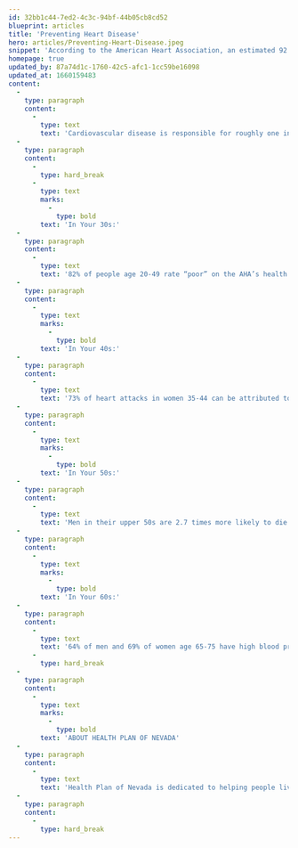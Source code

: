 ```yaml
---
id: 32bb1c44-7ed2-4c3c-94bf-44b05cb8cd52
blueprint: articles
title: 'Preventing Heart Disease'
hero: articles/Preventing-Heart-Disease.jpeg
snippet: 'According to the American Heart Association, an estimated 92.1 million Americans suffer from cardiovascular disease. Health Plan of Nevada would like to offer a few tips to help prevent heart disease, at any age.'
homepage: true
updated_by: 87a74d1c-1760-42c5-afc1-1cc59be16098
updated_at: 1660159483
content:
  -
    type: paragraph
    content:
      -
        type: text
        text: 'Cardiovascular disease is responsible for roughly one in every three American deaths. Heart disease is preventable and reversible by starting new positive habits or changing old harmful ones, at any age. Treating your heart right today can help ensure a healthier tomorrow.'
  -
    type: paragraph
    content:
      -
        type: hard_break
      -
        type: text
        marks:
          -
            type: bold
        text: 'In Your 30s:'
  -
    type: paragraph
    content:
      -
        type: text
        text: '82% of people age 20-49 rate “poor” on the AHA’s health diet score. Prioritizing a heart-healthy diet high in produce, whole grains and low-fat dairy and low in sodium, sugar and red meat can help lower the risk of heart disease.'
  -
    type: paragraph
    content:
      -
        type: text
        marks:
          -
            type: bold
        text: 'In Your 40s:'
  -
    type: paragraph
    content:
      -
        type: text
        text: '73% of heart attacks in women 35-44 can be attributed to unhealth lifestyles. The six healthy habits recommended were not smoking, maintaining a normal BMI, being physically active at least 2.5 hours per week, watching seven or fewer hours of TV a week, drinking a maximum of one alcoholic drink pre day on average and maintaining a healthy diet.'
  -
    type: paragraph
    content:
      -
        type: text
        marks:
          -
            type: bold
        text: 'In Your 50s:'
  -
    type: paragraph
    content:
      -
        type: text
        text: 'Men in their upper 50s are 2.7 times more likely to die from a circulatory system disease than men in their upper 40s. Now is the time to research heart attack symptoms. Not everyone experiences severe chest pain with a heart attack, and symptoms vary by gender.'
  -
    type: paragraph
    content:
      -
        type: text
        marks:
          -
            type: bold
        text: 'In Your 60s:'
  -
    type: paragraph
    content:
      -
        type: text
        text: '64% of men and 69% of women age 65-75 have high blood pressure. Get your blood pressure checked at a doctor’s visit and then regularly monitor it at home to detect patterns and not any changes.'
      -
        type: hard_break
  -
    type: paragraph
    content:
      -
        type: text
        marks:
          -
            type: bold
        text: 'ABOUT HEALTH PLAN OF NEVADA'
  -
    type: paragraph
    content:
      -
        type: text
        text: 'Health Plan of Nevada is dedicated to helping people live healthier lives and making the health system work better for everyone by simplifying the health care experience, meeting consumer health and wellness needs, and sustaining trusted relationships with care providers. In Nevada, Health Plan of Nevada offers health benefit programs for individuals, employers, and Medicaid beneficiaries. Health Plan of Nevada is part of UnitedHealthcare, one of the businesses of UnitedHealth Group (NYSE: UNH), a diversified health care company. For more information, visit Health Plan of Nevada’s website.'
  -
    type: paragraph
    content:
      -
        type: hard_break
---
```

